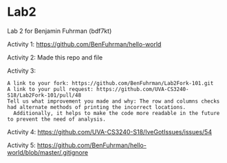 # Lab2
Lab 2 for Benjamin Fuhrman (bdf7kt)

Activity 1: https://github.com/BenFuhrman/hello-world

Activity 2: Made this repo and file

Activity 3:

    A link to your fork: https://github.com/BenFuhrman/Lab2Fork-101.git
    A link to your pull request: https://github.com/UVA-CS3240-S18/Lab2Fork-101/pull/48
    Tell us what improvement you made and why: The row and columns checks had alternate methods of printing the incorrect locations.
      Additionally, it helps to make the code more readable in the future to prevent the need of analysis.

Activity 4: https://github.com/UVA-CS3240-S18/IveGotIssues/issues/54

Activity 5: https://github.com/BenFuhrman/hello-world/blob/master/.gitignore
